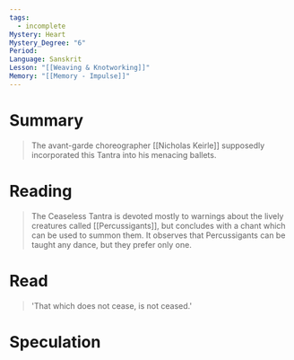 ```yaml
---
tags:
  - incomplete
Mystery: Heart
Mystery_Degree: "6"
Period: 
Language: Sanskrit
Lesson: "[[Weaving & Knotworking]]"
Memory: "[[Memory - Impulse]]"
---
```

# Summary
> The avant-garde choreographer [[Nicholas Keirle]] supposedly incorporated this Tantra into his menacing ballets.
# Reading
> The Ceaseless Tantra is devoted mostly to warnings about the lively creatures called [[Percussigants]], but concludes with a chant which can be used to summon them. It observes that Percussigants can be taught any dance, but they prefer only one.
# Read
> 'That which does not cease, is not ceased.'
# Speculation
